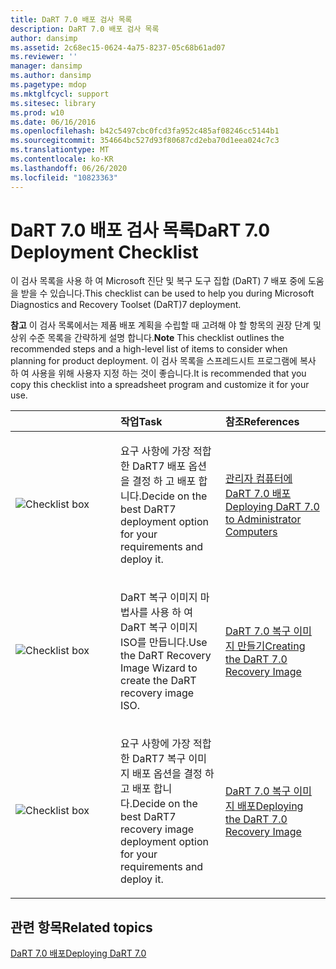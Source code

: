 ```yaml
---
title: DaRT 7.0 배포 검사 목록
description: DaRT 7.0 배포 검사 목록
author: dansimp
ms.assetid: 2c68ec15-0624-4a75-8237-05c68b61ad07
ms.reviewer: ''
manager: dansimp
ms.author: dansimp
ms.pagetype: mdop
ms.mktglfcycl: support
ms.sitesec: library
ms.prod: w10
ms.date: 06/16/2016
ms.openlocfilehash: b42c5497cbc0fcd3fa952c485af08246cc5144b1
ms.sourcegitcommit: 354664bc527d93f80687cd2eba70d1eea024c7c3
ms.translationtype: MT
ms.contentlocale: ko-KR
ms.lasthandoff: 06/26/2020
ms.locfileid: "10823363"
---
```

# <span data-ttu-id="b24ec-103">DaRT 7.0 배포 검사 목록</span><span class="sxs-lookup"><span data-stu-id="b24ec-103">DaRT 7.0 Deployment Checklist</span></span>


<span data-ttu-id="b24ec-104">이 검사 목록을 사용 하 여 Microsoft 진단 및 복구 도구 집합 (DaRT) 7 배포 중에 도움을 받을 수 있습니다.</span><span class="sxs-lookup"><span data-stu-id="b24ec-104">This checklist can be used to help you during Microsoft Diagnostics and Recovery Toolset (DaRT)7 deployment.</span></span>

<span data-ttu-id="b24ec-105">**참고**  이 검사 목록에서는 제품 배포 계획을 수립할 때 고려해 야 할 항목의 권장 단계 및 상위 수준 목록을 간략하게 설명 합니다.</span><span class="sxs-lookup"><span data-stu-id="b24ec-105">**Note** This checklist outlines the recommended steps and a high-level list of items to consider when planning for product deployment.</span></span> <span data-ttu-id="b24ec-106">이 검사 목록을 스프레드시트 프로그램에 복사 하 여 사용을 위해 사용자 지정 하는 것이 좋습니다.</span><span class="sxs-lookup"><span data-stu-id="b24ec-106">It is recommended that you copy this checklist into a spreadsheet program and customize it for your use.</span></span>

 

<table>
<colgroup>
<col width="33%" />
<col width="33%" />
<col width="33%" />
</colgroup>
<thead>
<tr class="header">
<th align="left"></th>
<th align="left"><span data-ttu-id="b24ec-107">작업</span><span class="sxs-lookup"><span data-stu-id="b24ec-107">Task</span></span></th>
<th align="left"><span data-ttu-id="b24ec-108">참조</span><span class="sxs-lookup"><span data-stu-id="b24ec-108">References</span></span></th>
</tr>
</thead>
<tbody>
<tr class="odd">
<td align="left"><img src="images/checklistbox.gif" alt="Checklist box" /></td>
<td align="left"><p><span data-ttu-id="b24ec-109">요구 사항에 가장 적합 한 DaRT7 배포 옵션을 결정 하 고 배포 합니다.</span><span class="sxs-lookup"><span data-stu-id="b24ec-109">Decide on the best DaRT7 deployment option for your requirements and deploy it.</span></span></p></td>
<td align="left"><p><a href="deploying-dart-70-to-administrator-computers-dart-7.md" data-raw-source="[Deploying DaRT 7.0 to Administrator Computers](deploying-dart-70-to-administrator-computers-dart-7.md)"><span data-ttu-id="b24ec-110">관리자 컴퓨터에 DaRT 7.0 배포</span><span class="sxs-lookup"><span data-stu-id="b24ec-110">Deploying DaRT 7.0 to Administrator Computers</span></span></a></p></td>
</tr>
<tr class="even">
<td align="left"><img src="images/checklistbox.gif" alt="Checklist box" /></td>
<td align="left"><p><span data-ttu-id="b24ec-111">DaRT 복구 이미지 마법사를 사용 하 여 DaRT 복구 이미지 ISO를 만듭니다.</span><span class="sxs-lookup"><span data-stu-id="b24ec-111">Use the DaRT Recovery Image Wizard to create the DaRT recovery image ISO.</span></span></p></td>
<td align="left"><p><a href="creating-the-dart-70-recovery-image-dart-7.md" data-raw-source="[Creating the DaRT 7.0 Recovery Image](creating-the-dart-70-recovery-image-dart-7.md)"><span data-ttu-id="b24ec-112">DaRT 7.0 복구 이미지 만들기</span><span class="sxs-lookup"><span data-stu-id="b24ec-112">Creating the DaRT 7.0 Recovery Image</span></span></a></p></td>
</tr>
<tr class="odd">
<td align="left"><img src="images/checklistbox.gif" alt="Checklist box" /></td>
<td align="left"><p><span data-ttu-id="b24ec-113">요구 사항에 가장 적합 한 DaRT7 복구 이미지 배포 옵션을 결정 하 고 배포 합니다.</span><span class="sxs-lookup"><span data-stu-id="b24ec-113">Decide on the best DaRT7 recovery image deployment option for your requirements and deploy it.</span></span></p></td>
<td align="left"><p><a href="deploying-the-dart-70-recovery-image-dart-7.md" data-raw-source="[Deploying the DaRT 7.0 Recovery Image](deploying-the-dart-70-recovery-image-dart-7.md)"><span data-ttu-id="b24ec-114">DaRT 7.0 복구 이미지 배포</span><span class="sxs-lookup"><span data-stu-id="b24ec-114">Deploying the DaRT 7.0 Recovery Image</span></span></a></p></td>
</tr>
</tbody>
</table>

 

## <span data-ttu-id="b24ec-115">관련 항목</span><span class="sxs-lookup"><span data-stu-id="b24ec-115">Related topics</span></span>


[<span data-ttu-id="b24ec-116">DaRT 7.0 배포</span><span class="sxs-lookup"><span data-stu-id="b24ec-116">Deploying DaRT 7.0</span></span>](deploying-dart-70-new-ia.md)

 

 





